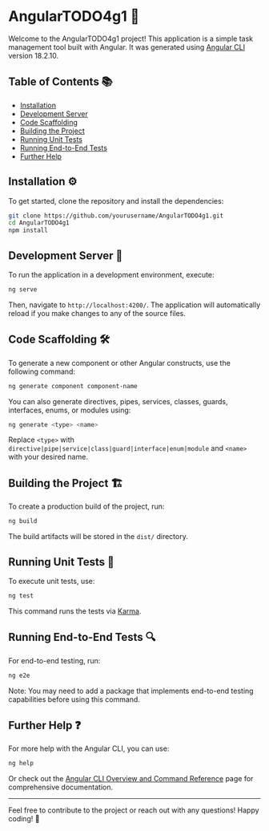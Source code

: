 # AngularTODO4g1 🌟

Welcome to the AngularTODO4g1 project! This application is a simple task management tool built with Angular. It was generated using [Angular CLI](https://github.com/angular/angular-cli) version 18.2.10.

## Table of Contents 📚

- [Installation](#installation)
- [Development Server](#development-server)
- [Code Scaffolding](#code-scaffolding)
- [Building the Project](#building-the-project)
- [Running Unit Tests](#running-unit-tests)
- [Running End-to-End Tests](#running-end-to-end-tests)
- [Further Help](#further-help)

## Installation ⚙️

To get started, clone the repository and install the dependencies:

```bash
git clone https://github.com/yourusername/AngularTODO4g1.git
cd AngularTODO4g1
npm install
```

## Development Server 🚀

To run the application in a development environment, execute:

```bash
ng serve
```

Then, navigate to `http://localhost:4200/`. The application will automatically reload if you make changes to any of the source files.

## Code Scaffolding 🛠️

To generate a new component or other Angular constructs, use the following command:

```bash
ng generate component component-name
```

You can also generate directives, pipes, services, classes, guards, interfaces, enums, or modules using:

```bash
ng generate <type> <name>
```

Replace `<type>` with `directive|pipe|service|class|guard|interface|enum|module` and `<name>` with your desired name.

## Building the Project 🏗️

To create a production build of the project, run:

```bash
ng build
```

The build artifacts will be stored in the `dist/` directory.

## Running Unit Tests 🧪

To execute unit tests, use:

```bash
ng test
```

This command runs the tests via [Karma](https://karma-runner.github.io).

## Running End-to-End Tests 🔍

For end-to-end testing, run:

```bash
ng e2e
```

Note: You may need to add a package that implements end-to-end testing capabilities before using this command.

## Further Help ❓

For more help with the Angular CLI, you can use:

```bash
ng help
```

Or check out the [Angular CLI Overview and Command Reference](https://angular.dev/tools/cli) page for comprehensive documentation.

---

Feel free to contribute to the project or reach out with any questions! Happy coding! 🎉
```
